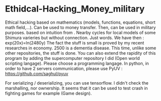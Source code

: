 # Ethidcal-Hacking_Money_military
Ethical hacking based on mathematics (models, functions, equations, short math field,...). Can be used to money transfer. Then, can be used in military purposes.
based on intuition from . Nearby cycles for local models of some Shimura varieries
but without connection. Just words.
We have then : exp(20x)=ln(2480y)
The fact the stuff is small is proved by my recent researches in economy. 2500 is a dementia disease.
This time, unlike some other repositories, the stuff is done. You can also extend the rapidity of this program by adding the supercomputer repository I did (Open world scripting langage). Please choose a programming langage. In python, in order to have 2 servers communication, please use PyUV : https://github.com/saghul/pyuv

For serializing / deserializing, you can use tensorflow. I didn't check the marshalling, nor ownership.
It seems that it can be used to test crash in fighting games for example (Game design).

